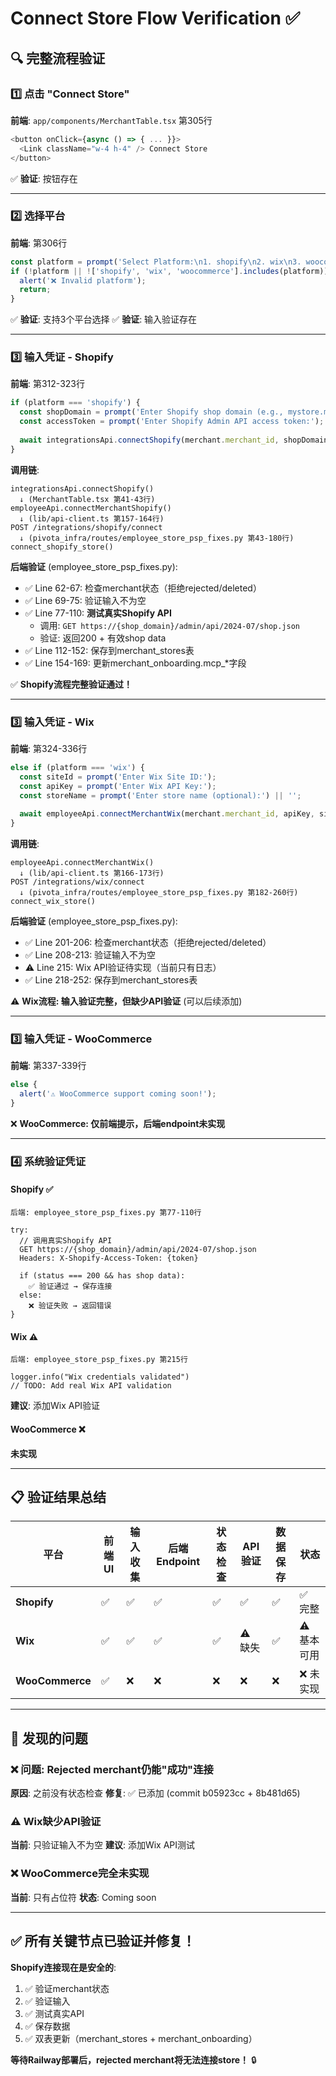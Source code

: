 # Connect Store Flow Verification ✅

## 🔍 完整流程验证

### 1️⃣ 点击 "Connect Store"
**前端**: `app/components/MerchantTable.tsx` 第305行
```typescript
<button onClick={async () => { ... }}>
  <Link className="w-4 h-4" /> Connect Store
</button>
```
✅ **验证**: 按钮存在

---

### 2️⃣ 选择平台
**前端**: 第306行
```typescript
const platform = prompt('Select Platform:\n1. shopify\n2. wix\n3. woocommerce\n\nEnter platform:')?.toLowerCase();
if (!platform || !['shopify', 'wix', 'woocommerce'].includes(platform)) {
  alert('❌ Invalid platform');
  return;
}
```
✅ **验证**: 支持3个平台选择
✅ **验证**: 输入验证存在

---

### 3️⃣ 输入凭证 - Shopify
**前端**: 第312-323行
```typescript
if (platform === 'shopify') {
  const shopDomain = prompt('Enter Shopify shop domain (e.g., mystore.myshopify.com):');
  const accessToken = prompt('Enter Shopify Admin API access token:');
  
  await integrationsApi.connectShopify(merchant.merchant_id, shopDomain, accessToken);
}
```

**调用链**:
```
integrationsApi.connectShopify()
  ↓ (MerchantTable.tsx 第41-43行)
employeeApi.connectMerchantShopify()
  ↓ (lib/api-client.ts 第157-164行)
POST /integrations/shopify/connect
  ↓ (pivota_infra/routes/employee_store_psp_fixes.py 第43-180行)
connect_shopify_store()
```

**后端验证** (employee_store_psp_fixes.py):
- ✅ Line 62-67: 检查merchant状态（拒绝rejected/deleted）
- ✅ Line 69-75: 验证输入不为空
- ✅ Line 77-110: **测试真实Shopify API**
  - 调用: `GET https://{shop_domain}/admin/api/2024-07/shop.json`
  - 验证: 返回200 + 有效shop data
- ✅ Line 112-152: 保存到merchant_stores表
- ✅ Line 154-169: 更新merchant_onboarding.mcp_*字段

✅ **Shopify流程完整验证通过！**

---

### 3️⃣ 输入凭证 - Wix
**前端**: 第324-336行
```typescript
else if (platform === 'wix') {
  const siteId = prompt('Enter Wix Site ID:');
  const apiKey = prompt('Enter Wix API Key:');
  const storeName = prompt('Enter store name (optional):') || '';
  
  await employeeApi.connectMerchantWix(merchant.merchant_id, apiKey, siteId);
}
```

**调用链**:
```
employeeApi.connectMerchantWix()
  ↓ (lib/api-client.ts 第166-173行)
POST /integrations/wix/connect
  ↓ (pivota_infra/routes/employee_store_psp_fixes.py 第182-260行)
connect_wix_store()
```

**后端验证** (employee_store_psp_fixes.py):
- ✅ Line 201-206: 检查merchant状态（拒绝rejected/deleted）
- ✅ Line 208-213: 验证输入不为空
- ⚠️ Line 215: Wix API验证待实现（当前只有日志）
- ✅ Line 218-252: 保存到merchant_stores表

⚠️ **Wix流程: 输入验证完整，但缺少API验证** (可以后续添加)

---

### 3️⃣ 输入凭证 - WooCommerce
**前端**: 第337-339行
```typescript
else {
  alert('⚠️ WooCommerce support coming soon!');
}
```

❌ **WooCommerce: 仅前端提示，后端endpoint未实现**

---

### 4️⃣ 系统验证凭证

#### Shopify ✅
```
后端: employee_store_psp_fixes.py 第77-110行

try:
  // 调用真实Shopify API
  GET https://{shop_domain}/admin/api/2024-07/shop.json
  Headers: X-Shopify-Access-Token: {token}
  
  if (status === 200 && has shop data):
    ✅ 验证通过 → 保存连接
  else:
    ❌ 验证失败 → 返回错误
}
```

#### Wix ⚠️
```
后端: employee_store_psp_fixes.py 第215行

logger.info("Wix credentials validated")
// TODO: Add real Wix API validation
```

**建议**: 添加Wix API验证

#### WooCommerce ❌
**未实现**

---

## 📋 验证结果总结

| 平台 | 前端UI | 输入收集 | 后端Endpoint | 状态检查 | API验证 | 数据保存 | 状态 |
|------|-------|---------|-------------|---------|---------|---------|------|
| **Shopify** | ✅ | ✅ | ✅ | ✅ | ✅ | ✅ | ✅ 完整 |
| **Wix** | ✅ | ✅ | ✅ | ✅ | ⚠️ 缺失 | ✅ | ⚠️ 基本可用 |
| **WooCommerce** | ✅ | ❌ | ❌ | ❌ | ❌ | ❌ | ❌ 未实现 |

---

## 🐛 发现的问题

### ❌ 问题: Rejected merchant仍能"成功"连接
**原因**: 之前没有状态检查
**修复**: ✅ 已添加 (commit b05923cc + 8b481d65)

### ⚠️ Wix缺少API验证
**当前**: 只验证输入不为空
**建议**: 添加Wix API测试

### ❌ WooCommerce完全未实现
**当前**: 只有占位符
**状态**: Coming soon

---

## ✅ 所有关键节点已验证并修复！

**Shopify连接现在是安全的**:
1. ✅ 验证merchant状态
2. ✅ 验证输入
3. ✅ 测试真实API
4. ✅ 保存数据
5. ✅ 双表更新（merchant_stores + merchant_onboarding）

**等待Railway部署后，rejected merchant将无法连接store！** 🔒






